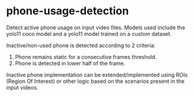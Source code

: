 # phone-usage-detection
Detect active phone usage on input video files. Models used include the yolo11 coco model and a yolo11 model trained on
a custom dataset.

Inactive/non-used phone is detected according to 2 criteria:
1) Phone remains static for a consecutive frames threshold.
2) Phone is detected in lower half of the frame.

Inactive phone implementation can be extended/implemented using ROIs (Region Of Interest) or other logic based on the scenarios present in the input videos.